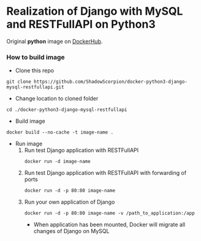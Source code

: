 # Realization of Django with MySQL and RESTFullAPI on Python3

Original **python** image on [DockerHub](https://hub.docker.com/_/python/).

### How to build image

- Clone this repo
```
git clone https://github.com/ShadowScorpion/docker-python3-django-mysql-restfullapi.git
```
- Change location to cloned folder
```
cd ./docker-python3-django-mysql-restfullapi
```
- Build image
```
docker build --no-cache -t image-name .
```
- Run image
    1. Run test Django application with RESTFullAPI
        ```
        docker run -d image-name
        ```
    2. Run test Django application with RESTFullAPI with forwarding of ports
        ```
        docker run -d -p 80:80 image-name
        ``` 
    3. Run your own application of Django
        ```
        docker run -d -p 80:80 image-name -v /path_to_application:/app
        ```
        * When application has been mounted, Docker will migrate all changes of Django on MySQL
